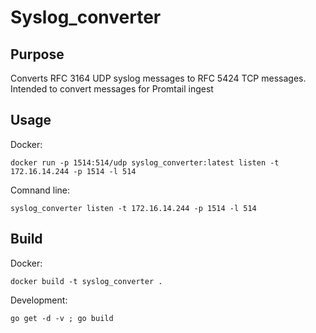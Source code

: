# Syslog_converter

## Purpose
Converts RFC 3164 UDP syslog messages to RFC 5424 TCP messages. 
Intended to convert messages for Promtail ingest

## Usage

Docker:
 
 `docker run -p 1514:514/udp syslog_converter:latest listen -t 172.16.14.244 -p 1514 -l 514`

Comnand line:

`syslog_converter listen -t 172.16.14.244 -p 1514 -l 514`


## Build

Docker:

`docker build -t syslog_converter .`

Development:

`go get -d -v ; go build `